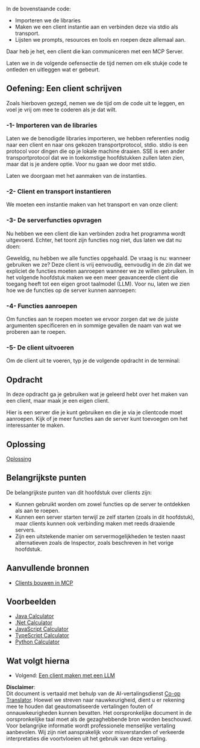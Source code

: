 <!--
CO_OP_TRANSLATOR_METADATA:
{
  "original_hash": "2342baa570312086fc19edcf41320250",
  "translation_date": "2025-06-17T15:56:31+00:00",
  "source_file": "03-GettingStarted/02-client/README.md",
  "language_code": "nl"
}
-->
In de bovenstaande code:

- Importeren we de libraries
- Maken we een client instantie aan en verbinden deze via stdio als transport.
- Lijsten we prompts, resources en tools en roepen deze allemaal aan.

Daar heb je het, een client die kan communiceren met een MCP Server.

Laten we in de volgende oefensectie de tijd nemen om elk stukje code te ontleden en uitleggen wat er gebeurt.

## Oefening: Een client schrijven

Zoals hierboven gezegd, nemen we de tijd om de code uit te leggen, en voel je vrij om mee te coderen als je dat wilt.

### -1- Importeren van de libraries

Laten we de benodigde libraries importeren, we hebben referenties nodig naar een client en naar ons gekozen transportprotocol, stdio. stdio is een protocol voor dingen die op je lokale machine draaien. SSE is een ander transportprotocol dat we in toekomstige hoofdstukken zullen laten zien, maar dat is je andere optie. Voor nu gaan we door met stdio.

Laten we doorgaan met het aanmaken van de instanties.

### -2- Client en transport instantieren

We moeten een instantie maken van het transport en van onze client:

### -3- De serverfuncties opvragen

Nu hebben we een client die kan verbinden zodra het programma wordt uitgevoerd. Echter, het toont zijn functies nog niet, dus laten we dat nu doen:

Geweldig, nu hebben we alle functies opgehaald. De vraag is nu: wanneer gebruiken we ze? Deze client is vrij eenvoudig, eenvoudig in de zin dat we expliciet de functies moeten aanroepen wanneer we ze willen gebruiken. In het volgende hoofdstuk maken we een meer geavanceerde client die toegang heeft tot een eigen groot taalmodel (LLM). Voor nu, laten we zien hoe we de functies op de server kunnen aanroepen:

### -4- Functies aanroepen

Om functies aan te roepen moeten we ervoor zorgen dat we de juiste argumenten specificeren en in sommige gevallen de naam van wat we proberen aan te roepen.

### -5- De client uitvoeren

Om de client uit te voeren, typ je de volgende opdracht in de terminal:

## Opdracht

In deze opdracht ga je gebruiken wat je geleerd hebt over het maken van een client, maar maak je een eigen client.

Hier is een server die je kunt gebruiken en die je via je clientcode moet aanroepen. Kijk of je meer functies aan de server kunt toevoegen om het interessanter te maken.

## Oplossing

[Oplossing](./solution/README.md)

## Belangrijkste punten

De belangrijkste punten van dit hoofdstuk over clients zijn:

- Kunnen gebruikt worden om zowel functies op de server te ontdekken als aan te roepen.
- Kunnen een server starten terwijl ze zelf starten (zoals in dit hoofdstuk), maar clients kunnen ook verbinding maken met reeds draaiende servers.
- Zijn een uitstekende manier om servermogelijkheden te testen naast alternatieven zoals de Inspector, zoals beschreven in het vorige hoofdstuk.

## Aanvullende bronnen

- [Clients bouwen in MCP](https://modelcontextprotocol.io/quickstart/client)

## Voorbeelden

- [Java Calculator](../samples/java/calculator/README.md)
- [.Net Calculator](../../../../03-GettingStarted/samples/csharp)
- [JavaScript Calculator](../samples/javascript/README.md)
- [TypeScript Calculator](../samples/typescript/README.md)
- [Python Calculator](../../../../03-GettingStarted/samples/python)

## Wat volgt hierna

- Volgend: [Een client maken met een LLM](/03-GettingStarted/03-llm-client/README.md)

**Disclaimer**:  
Dit document is vertaald met behulp van de AI-vertalingsdienst [Co-op Translator](https://github.com/Azure/co-op-translator). Hoewel we streven naar nauwkeurigheid, dient u er rekening mee te houden dat geautomatiseerde vertalingen fouten of onnauwkeurigheden kunnen bevatten. Het oorspronkelijke document in de oorspronkelijke taal moet als de gezaghebbende bron worden beschouwd. Voor belangrijke informatie wordt professionele menselijke vertaling aanbevolen. Wij zijn niet aansprakelijk voor misverstanden of verkeerde interpretaties die voortvloeien uit het gebruik van deze vertaling.
